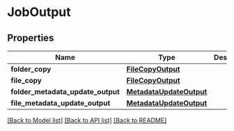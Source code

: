 # JobOutput

## Properties
Name | Type | Description | Notes
------------ | ------------- | ------------- | -------------
**folder_copy** | [**FileCopyOutput**](FileCopyOutput.md) |  | [optional] 
**file_copy** | [**FileCopyOutput**](FileCopyOutput.md) |  | [optional] 
**folder_metadata_update_output** | [**MetadataUpdateOutput**](MetadataUpdateOutput.md) |  | [optional] 
**file_metadata_update_output** | [**MetadataUpdateOutput**](MetadataUpdateOutput.md) |  | [optional] 

[[Back to Model list]](../README.md#documentation-for-models) [[Back to API list]](../README.md#documentation-for-api-endpoints) [[Back to README]](../README.md)


